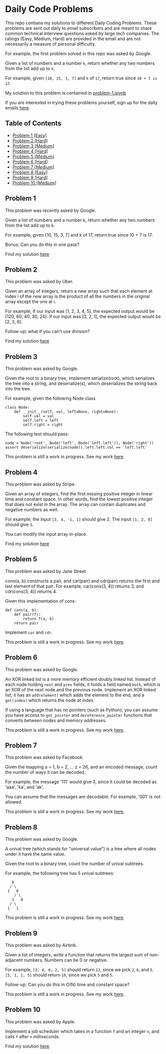 # Daily Code Problems

This repo contians my solutions to different Daily Coding Problems. These problems are sent out daily to email subscribers and are meant to share common technical interview questions asked by large tech companies. The ratings (Easy, Medium, Hard) are provided in the email and are not necessarily a measure of personal difficulty.


For example, the first problem solved in this repo was asked by Google.

Given a list of numbers and a number ```k```, return whether any two numbers from the list add up to ```k```.

For example, given ```[10, 15, 3, 7]``` and ```k``` of ```17```, return true since ```10 + 7 is 17```.

My solution to this problem is contained in [problem-1.ipynb](https://github.com/baylessshannon/daily-code-problems/blob/master/problem-1.ipynb)

If you are interested in trying these problems yourself, sign up for the daily emails [here](https://www.dailycodingproblem.com/).

## Table of Contents

- [Problem 1 [Easy]](#problem-1)
- [Problem 2 [Hard]](#problem-2)
- [Problem 3 [Medium]](#problem-3)
- [Problem 4 [Hard]](#problem-4)
- [Problem 5 [Medium]](#problem-5)
- [Problem 6 [Hard]](#problem-6)
- [Problem 7 [Medium]](#problem-7)
- [Problem 8 [Easy]](#problem-8)
- [Problem 9 [Hard]](#problem-9)
- [Problem 10 [Medium]](#problem-10)

## Problem 1

This problem was recently asked by Google.

Given a list of numbers and a number k, return whether any two numbers from the list add up to k.

For example, given [10, 15, 3, 7] and k of 17, return true since 10 + 7 is 17.

Bonus: Can you do this in one pass?

Find my solution [here](https://github.com/baylessshannon/daily-code-problems/blob/master/problem-1.ipynb)

## Problem 2 
This problem was asked by Uber.

Given an array of integers, return a new array such that each element at index i of the new array is the product of all the numbers in the original array except the one at i.

For example, if our input was [1, 2, 3, 4, 5], the expected output would be [120, 60, 40, 30, 24]. If our input was [3, 2, 1], the expected output would be [2, 3, 6].

Follow-up: what if you can't use division?

Find my solution [here](https://github.com/baylessshannon/daily-code-problems/blob/master/problem-2.ipynb)

## Problem 3
This problem was asked by Google.

Given the root to a binary tree, implement serialize(root), which serializes the tree into a string, and deserialize(s), which deserializes the string back into the tree.

For example, given the following Node class
```
class Node:
    def __init__(self, val, left=None, right=None):
        self.val = val
        self.left = left
        self.right = right
```
The following test should pass:
```
node = Node('root', Node('left', Node('left.left')), Node('right'))
assert deserialize(serialize(node)).left.left.val == 'left.left'
```


This problem is still a work in progress. See my work [here](https://github.com/baylessshannon/daily-code-problems/blob/master/problem-3.ipynb).

## Problem 4
This problem was asked by Stripe.

Given an array of integers, find the first missing positive integer in linear time and constant space. In other words, find the lowest positive integer that does not exist in the array. The array can contain duplicates and negative numbers as well.

For example, the input ```[3, 4, -1, 1]``` should give 2. The input ```[1, 2, 0]``` should give ```3```.

You can modify the input array in-place.

Find my solution [here](https://github.com/baylessshannon/daily-code-problems/blob/master/problem-4.ipynb)

## Problem 5
This problem was asked by Jane Street.

cons(a, b) constructs a pair, and car(pair) and cdr(pair) returns the first and last element of that pair. For example, car(cons(3, 4)) returns 3, and cdr(cons(3, 4)) returns 4.

Given this implementation of cons:
```
def cons(a, b):
    def pair(f):
        return f(a, b)
    return pair
```
Implement ```car``` and ```cdr```.

This problem is still a work in progress. See my work [here](https://github.com/baylessshannon/daily-code-problems/blob/master/problem-5.ipynb).

## Problem 6
This problem was asked by Google.

An XOR linked list is a more memory efficient doubly linked list. Instead of each node holding ```next``` and ```prev``` fields, it holds a field named ```both```, which is an XOR of the next node and the previous node. Implement an XOR linked list; it has an ```add(element)``` which adds the element to the end, and a ```get(index)``` which returns the node at index.

If using a language that has no pointers (such as Python), you can assume you have access to ```get_pointer``` and ```dereference_pointer``` functions that converts between nodes and memory addresses.

This problem is still a work in progress. See my work [here](https://github.com/baylessshannon/daily-code-problems/blob/master/problem-6.ipynb).

## Problem 7
This problem was asked by Facebook.

Given the mapping a = 1, b = 2, ... z = 26, and an encoded message, count the number of ways it can be decoded.

For example, the message '111' would give 3, since it could be decoded as 'aaa', 'ka', and 'ak'.

You can assume that the messages are decodable. For example, '001' is not allowed.

This problem is still a work in progress. See my work [here](https://github.com/baylessshannon/daily-code-problems/blob/master/problem-7.ipynb).

## Problem 8
This problem was asked by Google.

A unival tree (which stands for "universal value") is a tree where all nodes under it have the same value.

Given the root to a binary tree, count the number of unival subtrees.

For example, the following tree has 5 unival subtrees:
```
   0
  / \
 1   0
    / \
   1   0
  / \
 1   1
 ```

 This problem is still a work in progress. See my work [here](https://github.com/baylessshannon/daily-code-problems/blob/master/problem-8.ipynb).

 ## Problem 9
 This problem was asked by Airbnb.

Given a list of integers, write a function that returns the largest sum of non-adjacent numbers. Numbers can be 0 or negative.

For example, ```[2, 4, 6, 2, 5]``` should return ```13```, since we pick ```2```, ```6```, and ```5```. `[5, 1, 1, 5]` should return `10`, since we pick `5` and `5`.

Follow-up: Can you do this in O(N) time and constant space?

 This problem is still a work in progress. See my work [here](https://github.com/baylessshannon/daily-code-problems/blob/master/problem-9.ipynb).

 ## Problem 10
 This problem was asked by Apple.

Implement a job scheduler which takes in a function `f` and an integer `n`, and calls `f` after `n` milliseconds.

Find my solution [here](https://github.com/baylessshannon/daily-code-problems/blob/master/problem-10.ipynb).
